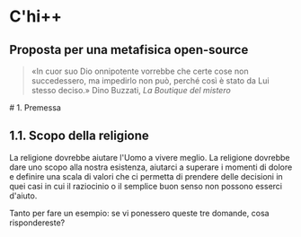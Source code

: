 # C'hi++

## Proposta per una metafisica open-source

> «In cuor suo Dio onnipotente vorrebbe che certe cose non succedessero,
> ma impedirlo non può, perché così è stato da Lui stesso deciso.»
> Dino Buzzati, _La Boutique del mistero_

# 1. Premessa

## 1.1.  Scopo della religione

La religione dovrebbe aiutare l'Uomo a vivere meglio.
La religione dovrebbe dare uno scopo alla nostra esistenza, aiutarci a superare i momenti di dolore e definire una scala di valori che ci permetta di prendere delle decisioni in quei casi in cui il raziocinio o il semplice buon senso non possono esserci d'aiuto.

Tanto per fare un esempio: se vi ponessero queste tre domande, cosa rispondereste?